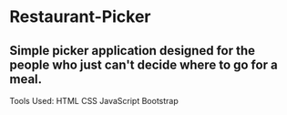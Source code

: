 # Restaurant-Picker

## Simple picker application designed for the people who just can't decide where to go for a meal.

Tools Used:
HTML
CSS
JavaScript
Bootstrap